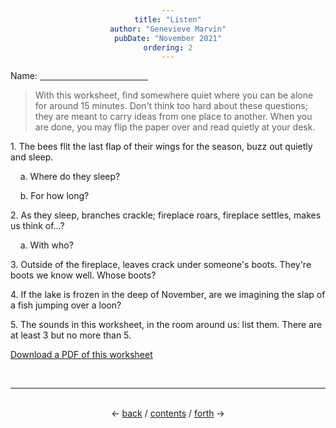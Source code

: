 ```yaml
---
title: "Listen"
author: "Genevieve Marvin"
pubDate: "November 2021"
ordering: 2
---
```


<style>
    h1, h3, h4 {color: rgb(114, 135, 133);}
    div {text-align: center;}
</style>

Name: <ins>&nbsp;&nbsp;&nbsp;&nbsp;&nbsp;&nbsp;&nbsp;&nbsp;&nbsp;&nbsp;&nbsp;&nbsp;&nbsp;&nbsp;&nbsp;&nbsp;&nbsp;&nbsp;&nbsp;&nbsp;&nbsp;&nbsp;&nbsp;&nbsp;&nbsp;&nbsp;&nbsp;&nbsp;&nbsp;&nbsp;&nbsp;&nbsp;&nbsp;&nbsp;&nbsp;&nbsp;&nbsp;&nbsp;&nbsp;&nbsp;&nbsp;&nbsp;&nbsp;&nbsp;</ins>

> With this worksheet, find somewhere quiet where you can be alone for around 15 minutes. Don't think too hard about these questions; they are meant to carry ideas from one place to another. When you are done, you may flip the paper over and read quietly at your desk.

1. The bees flit the last flap of their wings for the season, buzz out quietly and sleep.

&nbsp;&nbsp;&nbsp;&nbsp;a. Where do they sleep?

&nbsp;&nbsp;&nbsp;&nbsp;b. For how long?

2. As they sleep, branches crackle; fireplace roars, fireplace settles, makes us think of...?

&nbsp;&nbsp;&nbsp;&nbsp;a. With who?

3. Outside of the fireplace, leaves crack under someone's boots. They're boots we know well. Whose boots?

4. If the lake is frozen in the deep of November, are we imagining the slap of a fish jumping over a loon?

5. The sounds in this worksheet, in the room around us: list them. There are at least 3 but no more than 5.

[Download a PDF of this worksheet](/assets/zine/z5/Listen-Genevieve-Marvin.pdf)

<br>
<hr>
<br>
<div>
← <a href="/zine/z5/01-slack-ode">back</a> /
<a href="/zine/z5">contents</a> /
<a href="/zine/z5/03-epicurus">forth</a> →
</div>
<br>